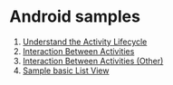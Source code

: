 # Android samples

1. [Understand the Activity Lifecycle](https://github.com/luischang/ActivityLifeCycle)
2. [Interaction Between Activities](https://github.com/luischang/InteractionBetweenActivities)
3. [Interaction Between Activities (Other)](https://github.com/luischang/InteractionActivities2)
4. [Sample basic List View ](https://github.com/luischang/SampleListView)

